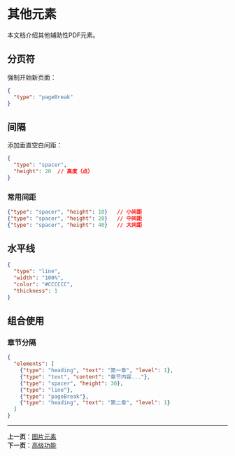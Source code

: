 # 其他元素

本文档介绍其他辅助性PDF元素。

## 分页符

强制开始新页面：

```json
{
  "type": "pageBreak"
}
```

## 间隔

添加垂直空白间距：

```json
{
  "type": "spacer",
  "height": 20  // 高度（点）
}
```

### 常用间距

```json
{"type": "spacer", "height": 10}   // 小间距
{"type": "spacer", "height": 20}   // 中间距
{"type": "spacer", "height": 40}   // 大间距
```

## 水平线

```json
{
  "type": "line",
  "width": "100%",
  "color": "#CCCCCC",
  "thickness": 1
}
```

## 组合使用

### 章节分隔

```json
{
  "elements": [
    {"type": "heading", "text": "第一章", "level": 1},
    {"type": "text", "content": "章节内容..."},
    {"type": "spacer", "height": 30},
    {"type": "line"},
    {"type": "pageBreak"},
    {"type": "heading", "text": "第二章", "level": 1}
  ]
}
```

---

**上一页**：[图片元素](./image.md)  
**下一页**：[高级功能](../../03-advanced-features/)

